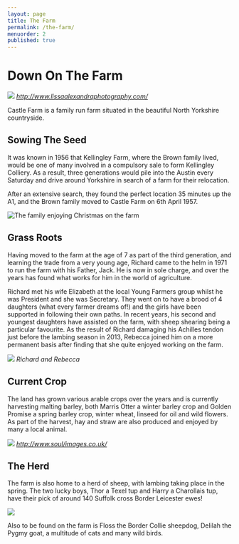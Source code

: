 ```yaml
---
layout: page
title: The Farm
permalink: /the-farm/
menuorder: 2
published: true
---
```


# Down On The Farm

![](http://rebeccahartley.github.io/castle-farm/images/media/image1.jpeg)
_http://www.lissaalexandraphotography.com/_

Castle Farm is a family run farm situated in the beautiful North
Yorkshire countryside.

## Sowing The Seed

It was known in 1956 that Kellingley Farm, where the Brown family lived,
would be one of many involved in a compulsory sale to form Kellingley
Colliery. As a result, three generations would pile into the Austin every Saturday and
drive around Yorkshire in search of a farm for their
relocation.

After an extensive search, they found the perfect location 35 minutes up
the A1, and the Brown family moved to Castle Farm on 6th April 1957.

![The family enjoying Christmas on the farm](http://rebeccahartley.github.io/castle-farm/images/media/image2.jpeg)


## Grass Roots

Having moved to the farm at the age of 7 as part of the third
generation, and learning the trade from a very young age, Richard came
to the helm in 1971 to run the farm with his Father, Jack. He is now in
sole charge, and over the years has found what works for him in the world of agriculture.

Richard met his wife Elizabeth at the local Young Farmers group whilst
he was President and she was Secretary. They went on to have a brood of
4 daughters (what every farmer dreams of!) and the girls have been
supported in following their own paths. In recent years, his second and youngest
daughters have assisted on the farm, with sheep shearing being a particular favourite. 
As the result of Richard damaging his Achilles tendon just before the lambing season in 2013, Rebecca joined him on a more permanent basis after finding that she quite enjoyed working on the farm.

![](http://rebeccahartley.github.io/castle-farm/images/media/image3.jpeg)
_Richard and Rebecca_

## Current Crop

The land has grown various arable crops over the years and is currently
harvesting malting barley, both Marris Otter a winter barley crop and
Golden Promise a spring barley crop, winter wheat, linseed for oil and
wild flowers. As part of the harvest, hay and straw are also produced
and enjoyed by many a local animal.

![](http://rebeccahartley.github.io/castle-farm/images/barn/tractor-and-corn.jpeg)
_http://www.soul/images.co.uk/_

## The Herd

The farm is also home to a herd of sheep, with lambing taking place in
the spring. The two lucky boys, Thor a Texel tup and Harry a Charollais
tup, have their pick of around 140 Suffolk cross Border Leicester ewes!

![](http://rebeccahartley.github.io/castle-farm/images/media/image5.jpeg)

Also to be found on the farm is Floss the Border Collie sheepdog, Delilah the Pygmy goat, a multitude of cats and many wild birds.
